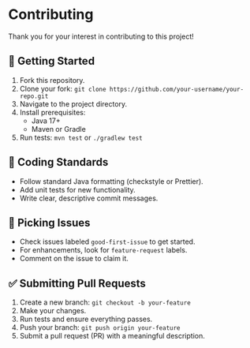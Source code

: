 # Contributing

Thank you for your interest in contributing to this project!

## 🚀 Getting Started

1. Fork this repository.
2. Clone your fork: `git clone https://github.com/your-username/your-repo.git`
3. Navigate to the project directory.
4. Install prerequisites:
   - Java 17+
   - Maven or Gradle
5. Run tests: `mvn test` or `./gradlew test`

## 📏 Coding Standards

- Follow standard Java formatting (checkstyle or Prettier).
- Add unit tests for new functionality.
- Write clear, descriptive commit messages.

## 🧩 Picking Issues

- Check issues labeled `good-first-issue` to get started.
- For enhancements, look for `feature-request` labels.
- Comment on the issue to claim it.

## ✅ Submitting Pull Requests

1. Create a new branch: `git checkout -b your-feature`
2. Make your changes.
3. Run tests and ensure everything passes.
4. Push your branch: `git push origin your-feature`
5. Submit a pull request (PR) with a meaningful description.
